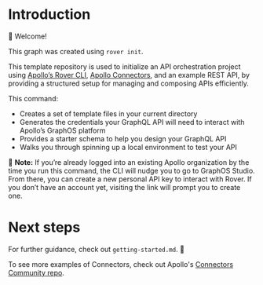 # Introduction 

👋 Welcome\!

This graph was created using `rover init`. 

This template repository is used to initialize an API orchestration project using [Apollo’s Rover CLI](https://www.apollographql.com/docs/rover), [Apollo Connectors](https://www.apollographql.com/docs/graphos/schema-design/connectors), and an example REST API, by providing a structured setup for managing and composing APIs efficiently.

This command:

* Creates a set of template files in your current directory
* Generates the credentials your GraphQL API will need to interact with Apollo’s GraphOS platform
* Provides a starter schema to help you design your GraphQL API
* Walks you through spinning up a local environment to test your API


📓 **Note:** If you’re already logged into an existing Apollo organization by the time you run this command, the CLI will nudge you to go to GraphOS Studio. From there, you can create a new personal API key to interact with Rover. If you don’t have an account yet, visiting the link will prompt you to create one.

# Next steps
For further guidance, check out `getting-started.md`. 🚀

To see more examples of Connectors, check out Apollo's [Connectors Community repo](https://github.com/apollographql/connectors-community).